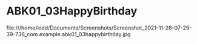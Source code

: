 # ABK01_03HappyBirthday

file:///home/kidd/Documents/Screenshots/Screenshot_2021-11-28-07-29-39-736_com.example.abk01_03happybirthday.jpg
